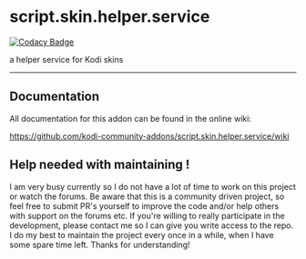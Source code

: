 # script.skin.helper.service

[![Codacy Badge](https://api.codacy.com/project/badge/Grade/d253881b0e6a45a68a82dec8ee275d8f)](https://www.codacy.com/app/m-vanderveldt/script-skin-helper-service?utm_source=github.com&utm_medium=referral&utm_content=marcelveldt/script.skin.helper.service&utm_campaign=badger)

a helper service for Kodi skins

________________________________________________________________________________________________________

## Documentation
All documentation for this addon can be found in the online wiki:

https://github.com/kodi-community-addons/script.skin.helper.service/wiki


## Help needed with maintaining !
I am very busy currently so I do not have a lot of time to work on this project or watch the forums.
Be aware that this is a community driven project, so feel free to submit PR's yourself to improve the code and/or help others with support on the forums etc. If you're willing to really participate in the development, please contact me so I can give you write access to the repo. I do my best to maintain the project every once in a while, when I have some spare time left.
Thanks for understanding!

